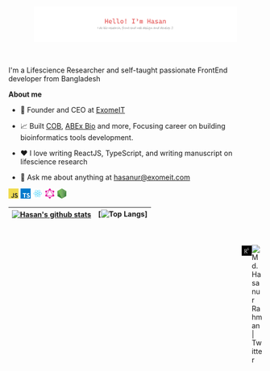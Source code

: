 <p align="center"><a href="https://hasanur.me"><img width="80%" src="./assets/gh-readme-header.png" /></a></p>

<br />

I'm a Lifescience Researcher and self-taught passionate FrontEnd developer from Bangladesh

**About me**

- 💼 Founder and CEO at [ExomeIT](http://exomeit.com/)

- 📈 Built [COB](http://cobt.org/), [ABEx Bio](http://research.abexbio.com/) and more, Focusing career on building bioinformatics tools development.

- ❤️ I love writing ReactJS, TypeScript, and writing manuscript on lifescience research

- 💬 Ask me about anything at hasanur@exomeit.com

<code><img height="20" src="https://raw.githubusercontent.com/github/explore/80688e429a7d4ef2fca1e82350fe8e3517d3494d/topics/javascript/javascript.png"></code>
<code><img height="20" src="https://raw.githubusercontent.com/github/explore/80688e429a7d4ef2fca1e82350fe8e3517d3494d/topics/typescript/typescript.png"></code>
<code><img height="20" src="https://raw.githubusercontent.com/github/explore/80688e429a7d4ef2fca1e82350fe8e3517d3494d/topics/react/react.png"></code>
<code><img height="20" src="https://raw.githubusercontent.com/github/explore/5c058a388828bb5fde0bcafd4bc867b5bb3f26f3/topics/graphql/graphql.png"></code>
<code><img height="20" src="https://raw.githubusercontent.com/github/explore/80688e429a7d4ef2fca1e82350fe8e3517d3494d/topics/nodejs/nodejs.png"></code>

| <a href="https://github.com/hasanur-rahman079/"><img align="center" src="https://github-readme-stats.vercel.app/api?username=hasanur-rahman079&show_icons=true&include_all_commits=true&theme=buefy&hide_border=true" alt="Hasan's github stats" /></a> | [![Top Langs](https://github-readme-stats.vercel.app/api/top-langs/?username=anuraghazra&layout=compact&theme=buefy&hide_border=true)] |
| ------------------------------------------------------------------------------------------------------------------------------------------------------------------------------------------------------------------------------------------------------- | -------------------------------------------------------------------------------------------------------------------------------------- |

<!-- #### Top Repositories -->

<!-- <a href="https://github.com/anuraghazra/github-readme-stats">
  <img align="center" src="https://github-readme-stats.vercel.app/api/pin/?username=anuraghazra&repo=github-readme-stats&theme=buefy" />
</a>
<a href="https://github.com/anuraghazra/anuraghazra.github.io">
  <img align="center" src="https://github-readme-stats.vercel.app/api/pin/?username=anuraghazra&repo=anuraghazra.github.io&theme=buefy" />
</a> -->

<br />
<br />

<a href="https://twitter.com/hasanur069">
  <img align="right" alt="Md. Hasanur Rahman | Twitter" width="21px" src="https://raw.githubusercontent.com/anuraghazra/anuraghazra/master/assets/twitter.svg" />
</a>
<a href="https://www.researchgate.net/profile/Md-Rahman-262">
  <img align="right" alt="MD. Hasanur Rahman | Researchgate" width="20px" src="./assets/rg.svg" />
</a>
